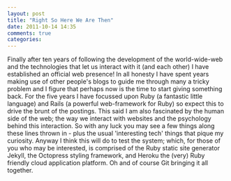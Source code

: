 ```yaml
---
layout: post
title: "Right So Here We Are Then"
date: 2011-10-14 14:35
comments: true
categories:
---
```

Finally after ten years of following the development of the world-wide-web and the technologies that let us interact with it (and each other) I have established an official web presence! In all honesty I have spent years making use of other people's blogs to guide me through many a tricky problem and I figure that perhaps now is the time to start giving something back.
For the five years I have focussed upon Ruby (a fantastic little language) and Rails (a powerful web-framework for Ruby) so expect this to drive the brunt of the postings. This said I am also fascinated by the human side of the web; the way we interact with websites and the psychology behind this interaction. So with any luck you may see a few things along these lines thrown in - plus the usual 'interesting tech' things that pique my curiosity.
Anyway I think this will do to test the system; which, for those of you who may be interested, is comprised of the Ruby static site generator Jekyll, the Octopress styling framework, and Heroku the (very) Ruby friendly cloud application platform. Oh and of course Git bringing it all together.

